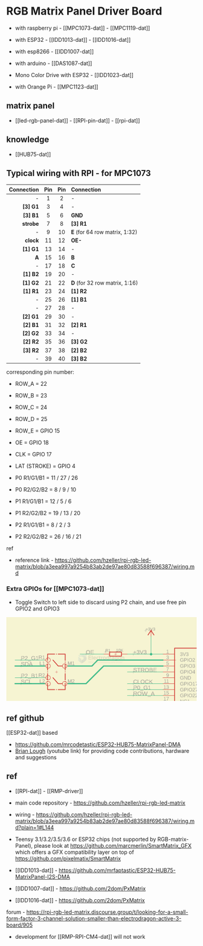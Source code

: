 # RGB Matrix Panel Driver Board

- with raspberry pi - [[MPC1073-dat]] - [[MPC1119-dat]]
- with ESP32 - [[IDD1013-dat]] - [[IDD1016-dat]]
- with esp8266 - [[IDD1007-dat]]
- with arduino - [[DAS1087-dat]]
- Mono Color Drive with ESP32 - [[IDD1023-dat]]

- with Orange Pi - [[MPC1123-dat]]


## matrix panel

- [[led-rgb-panel-dat]] - [[RPI-pin-dat]] - [[rpi-dat]]

## knowledge 

- [[HUB75-dat]]

## Typical wiring with RPI - for MPC1073 

| Connection | Pin | Pin | Connection                      |
| ---------: | :-: | :-: | :------------------------------ |
|          - |  1  |  2  | -                               |
| **[3] G1** |  3  |  4  | -                               |
| **[3] B1** |  5  |  6  | **GND**                         |
| **strobe** |  7  |  8  | **[3] R1**                      |
|          - |  9  | 10  | **E** (for 64 row matrix, 1:32) |
|  **clock** | 11  | 12  | **OE-**                         |
| **[1] G1** | 13  | 14  | -                               |
|      **A** | 15  | 16  | **B**                           |
|          - | 17  | 18  | **C**                           |
| **[1] B2** | 19  | 20  | -                               |
| **[1] G2** | 21  | 22  | **D** (for 32 row matrix, 1:16) |
| **[1] R1** | 23  | 24  | **[1] R2**                      |
|          - | 25  | 26  | **[1] B1**                      |
|          - | 27  | 28  | -                               |
| **[2] G1** | 29  | 30  | -                               |
| **[2] B1** | 31  | 32  | **[2] R1**                      |
| **[2] G2** | 33  | 34  | -                               |
| **[2] R2** | 35  | 36  | **[3] G2**                      |
| **[3] R2** | 37  | 38  | **[2] B2**                      |
|          - | 39  | 40  | **[3] B2**                      |

corresponding pin number: 

* ROW_A = 22
* ROW_B = 23
* ROW_C = 24 
* ROW_D = 25
* ROW_E = GPIO 15
* OE = GPIO 18
* CLK = GPIO 17
* LAT (STROKE) = GPIO 4
* P0 R1/G1/B1 = 11 / 27 / 26 
* P0 R2/G2/B2 = 8 / 9 / 10

* P1 R1/G1/B1 = 12 / 5 / 6 
* P1 R2/G2/B2 = 19 / 13 / 20

* P2 R1/G1/B1 = 8 / 2 / 3 
* P2 R2/G2/B2 = 26 / 16 / 21

ref 
- reference link - https://github.com/hzeller/rpi-rgb-led-matrix/blob/a3eea997a9254b83ab2de97ae80d83588f696387/wiring.md


### Extra GPIOs for [[MPC1073-dat]]

- Toggle Switch to left side to discard using P2 chain, and use free pin GPIO2 and GPIO3 

![](2024-12-06-18-10-13.png)


## ref github 

[[ESP32-dat]] based 
- https://github.com/mrcodetastic/ESP32-HUB75-MatrixPanel-DMA
- [Brian Lough](https://www.tindie.com/stores/brianlough/) (youtube link) for providing code contributions, hardware and suggestions


## ref

- [[RPI-dat]] - [[RMP-driver]]

- main code repository - https://github.com/hzeller/rpi-rgb-led-matrix
- wiring - https://github.com/hzeller/rpi-rgb-led-matrix/blob/a3eea997a9254b83ab2de97ae80d83588f696387/wiring.md?plain=1#L144


- Teensy 3.1/3.2/3.5/3.6 or ESP32 chips (not supported by RGB-matrix-Panel), please look at https://github.com/marcmerlin/SmartMatrix_GFX which offers a GFX compatibility layer on top of https://github.com/pixelmatix/SmartMatrix

- [[IDD1013-dat]] - https://github.com/mrfaptastic/ESP32-HUB75-MatrixPanel-I2S-DMA
- [[IDD1007-dat]] - https://github.com/2dom/PxMatrix
- [[IDD1016-dat]] - https://github.com/2dom/PxMatrix

forum - https://rpi-rgb-led-matrix.discourse.group/t/looking-for-a-small-form-factor-3-channel-solution-smaller-than-electrodragon-active-3-board/905

- development for [[RMP-RPI-CM4-dat]] will not work



